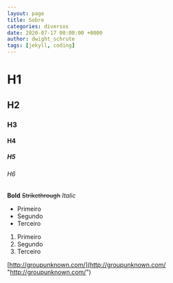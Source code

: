```yaml
---
layout: page
title: Sobre
categories: diversos
date: 2020-07-17 00:00:00 +0000
author: dwight_schrute
tags: [jekyll, coding]
---
```


# H1
## H2
### H3
#### H4
##### H5
###### H6

**Bold**
~~Strikethrough~~
*Italic*

- Primeiro
- Segundo
- Terceiro

1. Primeiro
2. Segundo
3. Terceiro

[http://groupunknown.com/](http://groupunknown.com/ "http://groupunknown.com/")
